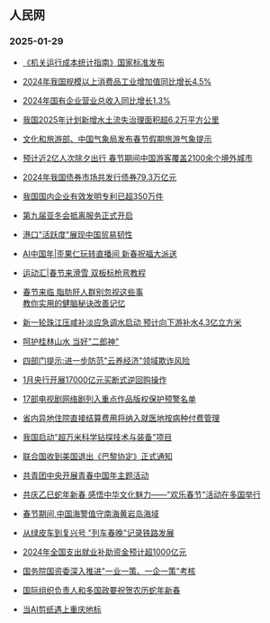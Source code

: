 ## 人民网 
### 2025-01-29

+ [《机关运行成本统计指南》国家标准发布](http://finance.people.com.cn/n1/2025/0128/c1004-40410503.html)

+ [2024年我国规模以上消费品工业增加值同比增长4.5%](http://finance.people.com.cn/n1/2025/0128/c1004-40410475.html)

+ [2024年国有企业营业总收入同比增长1.3%](http://finance.people.com.cn/n1/2025/0128/c1004-40410476.html)

+ [我国2025年计划新增水土流失治理面积超6.2万平方公里](http://society.people.com.cn/n1/2025/0128/c1008-40410498.html)

+ [文化和旅游部、中国气象局发布春节假期旅游气象提示](http://society.people.com.cn/n1/2025/0128/c1008-40410490.html%09)

+ [预计近2亿人次除夕出行 春节期间中国游客覆盖2100余个境外城市](http://finance.people.com.cn/n1/2025/0128/c1004-40410514.html)

+ [2024年我国债券市场共发行债券79.3万亿元](http://finance.people.com.cn/n1/2025/0128/c1004-40410491.html)

+ [我国国内企业有效发明专利已超350万件](http://finance.people.com.cn/n1/2025/0128/c1004-40410505.html)

+ [第九届亚冬会抵离服务正式开启](http://finance.people.com.cn/GB/8215/459972/459973/index.html%22%20target%3D%22_blank%22%20rel%3D%22noopener%22%3E%E6%96%B0%E6%98%A5%E8%B5%B0%E5%9F%BA%E5%B1%82%7C%3C/a%3E%3Ca%20href%3D%22http://society.people.com.cn/n1/2025/0128/c1008-40410332.html%22%20target%3D%22_blank%22%20rel%3D%22noopener%22%3E%E6%96%87%E6%97%85%E8%9E%8D%E5%90%88%E8%B0%8B%E5%8F%91%E5%B1%95%3C/a%3E%20%3Ca%20href%3D%22http://society.people.com.cn/n1/2025/0128/c1008-40410333.html%22%20target%3D%22_blank%22%20rel%3D%22noopener%22%3E%E6%8B%89%E7%A5%9C%E6%9D%91%E5%AF%A8%E8%B8%8F%E6%AD%8C%E5%A3%B0%3C/a%3E%20%3Ca%20href%3D%22http://society.people.com.cn/n1/2025/0128/c1008-40410334.html%22%20target%3D%22_blank%22%20rel%3D%22noopener%22%3E%E5%90%8C%E5%BF%83%E7%BB%AD%E5%86%99%E5%B1%B1%E6%B5%B7%E6%83%85%3C/a%3E%3Ca%20href%3D%22http://society.people.com.cn/n1/2025/0128/c1008-40410335.html%22%20target%3D%22_blank%22%20rel%3D%22noopener%22%3E%20%E5%B1%B1%E5%8C%BA%E5%86%9C%E6%9C%BA%E5%87%BA%E6%B5%B7%E8%AE%B0%3C/a%3E%3C/li%3E%20%5B2025%E5%B9%B401%E6%9C%8828%E6%97%A506:01%5D%3Cli%3E%3Ca%20href%3D%22http://ent.people.com.cn/n1/2025/0128/c1012-40410351.html)

+ [港口"活跃度"展现中国贸易韧性](http://finance.people.com.cn/n1/2025/0128/c1004-40410307.html)

+ [AI中国年|歪果仁玩转直播间 新春祝福大派送](http://world.people.com.cn/n1/2025/0128/c1002-40410473.html)

+ [运动汇|春节来滑雪 双板标枪弯教程](http://ent.people.com.cn/n1/2025/0128/c1012-40410454.html)

+ [春节来临 脂肪肝人群别忽视这些事</a><br><a href="http://health.people.com.cn/n1/2025/0128/c14739-40410470.html" target="_blank">教你实用的健脑秘诀改善记忆](http://ent.people.com.cn/n1/2025/0128/c1012-40410455.html)

+ [新一轮珠江压咸补淡应急调水启动 预计向下游补水4.3亿立方米](http://env.people.com.cn/n1/2025/0128/c1010-40410310.html)

+ [呵护桂林山水 当好"二郎神"](http://env.people.com.cn/n1/2025/0128/c1010-40410344.html)

+ [四部门提示:进一步防范"云养经济"领域欺诈风险](http://finance.people.com.cn/n1/2025/0128/c1004-40410347.html)

+ [1月央行开展17000亿元买断式逆回购操作](http://finance.people.com.cn/n1/2025/0128/c1004-40410348.html)

+ [17部电视剧网络剧列入重点作品版权保护预警名单](http://society.people.com.cn/n1/2025/0129/c1008-40410549.html)

+ [省内异地住院直接结算费用将纳入就医地按病种付费管理](http://society.people.com.cn/n1/2025/0129/c1008-40410546.html)

+ [我国启动"超万米科学钻探技术与装备"项目](http://finance.people.com.cn/GB/8215/459972/459973/index.html%22%20target%3D%22_blank%22%20rel%3D%22noopener%22%3E%E6%96%B0%E6%98%A5%E8%B5%B0%E5%9F%BA%E5%B1%82%7C%3C/a%3E%3Ca%20href%3D%22http://society.people.com.cn/n1/2025/0129/c1008-40410537.html%22%20target%3D%22_blank%22%20rel%3D%22noopener%22%3E%E7%BA%BF%E4%B8%8B%E6%89%93%E5%8D%A1%E5%A4%87%E5%B9%B4%E8%B4%A7%3C/a%3E%20%3Ca%20href%3D%22http://society.people.com.cn/n1/2025/0129/c1008-40410538.html%22%20target%3D%22_blank%22%20rel%3D%22noopener%22%3E%E6%96%B0%E9%B2%9C%E6%B5%B7%E5%91%B3%E6%BB%A1%E8%88%B1%E6%9D%A5%3C/a%3E%20%3Ca%20href%3D%22http://society.people.com.cn/n1/2025/0129/c1008-40410539.html%22%20target%3D%22_blank%22%20rel%3D%22noopener%22%3E%E8%BD%A6%E5%8E%98%E5%AD%90%E4%B8%B0%E5%AF%8C%E6%9E%9C%E7%9B%98%E5%AD%90%3C/a%3E%3Ca%20href%3D%22http://society.people.com.cn/n1/2025/0129/c1008-40410540.html%22%20target%3D%22_blank%22%20rel%3D%22noopener%22%3E%20%E4%B9%98%E9%AB%98%E9%93%81%E7%9C%8B%E5%86%B0%E9%9B%AA%3C/a%3E%3C/li%3E%20%5B2025%E5%B9%B401%E6%9C%8829%E6%97%A506:00%5D%3Cli%3E%3Ca%20href%3D%22http://finance.people.com.cn/n1/2025/0129/c1004-40410548.html)

+ [联合国收到美国退出《巴黎协定》正式通知](http://world.people.com.cn/n1/2025/0129/c1002-40410551.html)

+ [共青团中央开展青春中国年主题活动](http://politics.people.com.cn/n1/2025/0129/c1001-40410703.html)

+ [共庆乙巳蛇年新春 感悟中华文化魅力——"欢乐春节"活动在多国举行](http://world.people.com.cn/n1/2025/0129/c1002-40410716.html)

+ [春节期间,中国海警值守南海黄岩岛海域](http://politics.people.com.cn/n1/2025/0129/c1001-40410728.html)

+ [从绿皮车到复兴号 "列车春晚"记录铁路发展](http://finance.people.com.cn/n1/2025/0129/c1004-40410652.html)

+ [2024年全国支出就业补助资金预计超1000亿元](http://society.people.com.cn/n1/2025/0129/c1008-40410736.html)

+ [国务院国资委深入推进"一业一策、一企一策"考核](http://finance.people.com.cn/n1/2025/0129/c1004-40410730.html)

+ [国际组织负责人和多国政要祝贺农历蛇年新春](http://finance.people.com.cn/GB/8215/459972/459973/index.html%22%20target%3D%22_blank%22%20rel%3D%22noopener%22%3E%E6%96%B0%E6%98%A5%E8%B5%B0%E5%9F%BA%E5%B1%82%7C%3C/a%3E%3Ca%20href%3D%22http://society.people.com.cn/n1/2025/0129/c1008-40410537.html%22%20target%3D%22_blank%22%20rel%3D%22noopener%22%3E%E7%BA%BF%E4%B8%8B%E6%89%93%E5%8D%A1%E5%A4%87%E5%B9%B4%E8%B4%A7%3C/a%3E%20%3Ca%20href%3D%22http://society.people.com.cn/n1/2025/0129/c1008-40410538.html%22%20target%3D%22_blank%22%20rel%3D%22noopener%22%3E%E6%96%B0%E9%B2%9C%E6%B5%B7%E5%91%B3%E6%BB%A1%E8%88%B1%E6%9D%A5%3C/a%3E%20%3Ca%20href%3D%22http://society.people.com.cn/n1/2025/0129/c1008-40410539.html%22%20target%3D%22_blank%22%20rel%3D%22noopener%22%3E%E8%BD%A6%E5%8E%98%E5%AD%90%E4%B8%B0%E5%AF%8C%E6%9E%9C%E7%9B%98%E5%AD%90%3C/a%3E%3Ca%20href%3D%22http://society.people.com.cn/n1/2025/0129/c1008-40410540.html%22%20target%3D%22_blank%22%20rel%3D%22noopener%22%3E%20%E4%B9%98%E9%AB%98%E9%93%81%E7%9C%8B%E5%86%B0%E9%9B%AA%3C/a%3E%3C/li%3E%20%5B2025%E5%B9%B401%E6%9C%8829%E6%97%A506:00%5D%3Cli%3E%3Ca%20href%3D%22http://world.people.com.cn/n1/2025/0129/c1002-40410713.html)

+ [当AI剪纸遇上重庆地标](http://cq.people.com.cn/n2/2025/0129/c365401-41123642.html)

